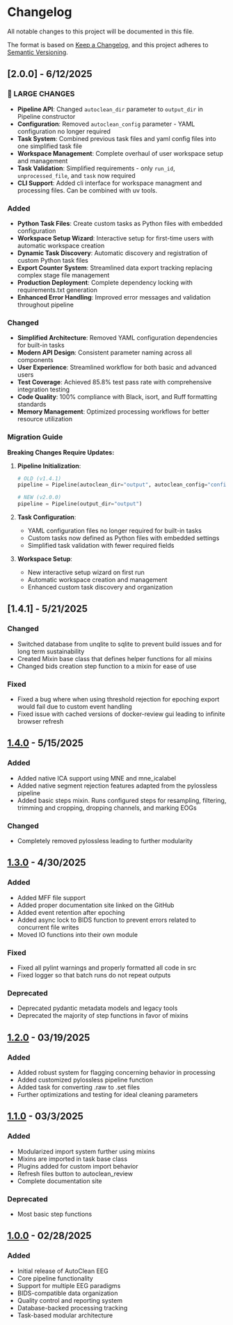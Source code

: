 # Changelog

All notable changes to this project will be documented in this file.

The format is based on [Keep a Changelog](https://keepachangelog.com/en/1.0.0/),
and this project adheres to [Semantic Versioning](https://semver.org/spec/v2.0.0.html).

## [2.0.0] - 6/12/2025

### 🚨 LARGE CHANGES
- **Pipeline API**: Changed `autoclean_dir` parameter to `output_dir` in Pipeline constructor
- **Configuration**: Removed `autoclean_config` parameter - YAML configuration no longer required
- **Task System**: Combined previous task files and yaml config files into one simplified task file
- **Workspace Management**: Complete overhaul of user workspace setup and management
- **Task Validation**: Simplified requirements - only `run_id`, `unprocessed_file`, and `task` now required
- **CLI Support**: Added cli interface for workspace managment and processing files. Can be combined with uv tools. 

### Added
- **Python Task Files**: Create custom tasks as Python files with embedded configuration
- **Workspace Setup Wizard**: Interactive setup for first-time users with automatic workspace creation
- **Dynamic Task Discovery**: Automatic discovery and registration of custom Python task files
- **Export Counter System**: Streamlined data export tracking replacing complex stage file management
- **Production Deployment**: Complete dependency locking with requirements.txt generation
- **Enhanced Error Handling**: Improved error messages and validation throughout pipeline

### Changed
- **Simplified Architecture**: Removed YAML configuration dependencies for built-in tasks
- **Modern API Design**: Consistent parameter naming across all components
- **User Experience**: Streamlined workflow for both basic and advanced users
- **Test Coverage**: Achieved 85.8% test pass rate with comprehensive integration testing
- **Code Quality**: 100% compliance with Black, isort, and Ruff formatting standards
- **Memory Management**: Optimized processing workflows for better resource utilization

### Migration Guide
**Breaking Changes Require Updates:**

1. **Pipeline Initialization**:
   ```python
   # OLD (v1.4.1)
   pipeline = Pipeline(autoclean_dir="output", autoclean_config="config.yaml")
   
   # NEW (v2.0.0)
   pipeline = Pipeline(output_dir="output")
   ```

2. **Task Configuration**:
   - YAML configuration files no longer required for built-in tasks
   - Custom tasks now defined as Python files with embedded settings
   - Simplified task validation with fewer required fields

3. **Workspace Setup**:
   - New interactive setup wizard on first run
   - Automatic workspace creation and management
   - Enhanced custom task discovery and organization

## [1.4.1] - 5/21/2025

### Changed
- Switched database from unqlite to sqlite to prevent build issues and for long term sustainability 
- Created Mixin base class that defines helper functions for all mixins
- Changed bids creation step function to a mixin for ease of use

### Fixed
- Fixed a bug where when using threshold rejection for epoching export would fail due to custom event handling 
- Fixed issue with cached versions of docker-review gui leading to infinite browser refresh

## [1.4.0] - 5/15/2025

### Added
- Added native ICA support using MNE and mne_icalabel
- Added native segment rejection features adapted from the pylossless pipeline
- Added basic steps mixin. Runs configured steps for resampling, filtering, trimming and cropping, dropping channels, and marking EOGs

### Changed
- Completely removed pylossless leading to further modularity

[1.4.0]: https://github.com/cincibrainlab/autoclean_pipeline/releases/tag/v1.4.0

## [1.3.0] - 4/30/2025

### Added
- Added MFF file support 
- Added proper documentation site linked on the GitHub 
- Added event retention after epoching
- Added async lock to BIDS function to prevent errors related to concurrent file writes
- Moved IO functions into their own module 

### Fixed
- Fixed all pylint warnings and properly formatted all code in src
- Fixed logger so that batch runs do not repeat outputs

### Deprecated
- Deprecated pydantic metadata models and legacy tools
- Deprecated the majority of step functions in favor of mixins 

[1.3.0]: https://github.com/cincibrainlab/autoclean_pipeline/releases/tag/v1.3.0

## [1.2.0] - 03/19/2025

### Added
- Added robust system for flagging concerning behavior in processing
- Added customized pylossless pipeline function
- Added task for converting .raw to .set files
- Further optimizations and testing for ideal cleaning parameters

[1.2.0]: https://github.com/cincibrainlab/autoclean_pipeline/releases/tag/v1.2.0

## [1.1.0] - 03/3/2025

### Added
- Modularized import system further using mixins
- Mixins are imported in task base class
- Plugins added for custom import behavior
- Refresh files button to autoclean_review
- Complete documentation site

### Deprecated  
- Most basic step functions

[1.1.0]: https://github.com/cincibrainlab/autoclean_pipeline/releases/tag/v1.1.0

## [1.0.0] - 02/28/2025

### Added
- Initial release of AutoClean EEG
- Core pipeline functionality
- Support for multiple EEG paradigms
- BIDS-compatible data organization
- Quality control and reporting system
- Database-backed processing tracking
- Task-based modular architecture

[1.0.0]: https://github.com/cincibrainlab/autoclean_pipeline/releases/tag/v1.0.0